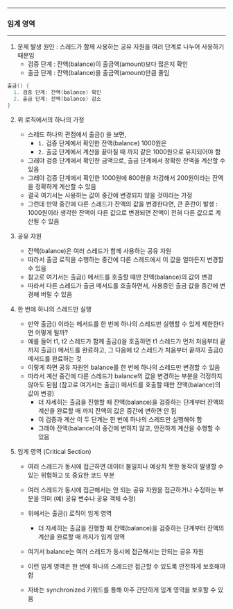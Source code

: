 -----
### 임계 영역
-----
1. 문제 발생 원인 : 스레드가 함께 사용하는 공유 자원을 여러 단계로 나누어 사용하기 때문임
   - 검증 단계 : 잔액(balance)이 출금액(amount)보다 많은지 확인
   - 출금 단계 : 잔액(balance)을 출금액(amount)만큼 줄임

```java
출금() {
  1. 검증 단계: 잔액(balance) 확인
  2. 출금 단계: 잔액(balance) 감소
}
```

2. 위 로직에서의 하나의 가정
   - 스레드 하나의 관점에서 출금() 을 보면,
     + ```1.``` 검증 단계에서 확인한 잔액(balance) 1000원은
     + ```2.``` 출금 단계에서 계산을 끝마칠 때 까지 같은 1000원으로 유지되어야 함
   - 그래야 검증 단계에서 확인한 금액으로, 출금 단계에서 정확한 잔액을 계산할 수 있음
   - 그래야 검증 단계에서 확인한 1000원에 800원을 차감해서 200원이라는 잔액을 정확하게 계산할 수 있음
   - 결국 여기서는 사용하는 값이 중간에 변경되지 않을 것이라는 가정
   - 그런데 만약 중간에 다른 스레드가 잔액의 값을 변경한다면, 큰 혼란이 발생 : 1000원이라 생각한 잔액이 다른 값으로 변경되면 잔액이 전혀 다른 값으로 계산될 수 있음

3. 공유 자원
   - 잔액(balance)은 여러 스레드가 함께 사용하는 공유 자원
   - 따라서 출금 로직을 수행하는 중간에 다른 스레드에서 이 값을 얼마든지 변경할 수 있음
   - 참고로 여기서는 출금() 메서드를 호출할 때만 잔액(balance)의 값이 변경
   - 따라서 다른 스레드가 출금 메서드를 호출하면서, 사용중인 출금 값을 중간에 변경해 버릴 수 있음

4. 한 번에 하나의 스레드만 실행
   - 만약 출금() 이라는 메서드를 한 번에 하나의 스레드만 실행할 수 있게 제한한다면 어떻게 될까?
   - 예를 들어 t1, t2 스레드가 함께 출금()을 호출하면 t1 스레드가 먼저 처음부터 끝까지 출금() 메서드를 완료하고, 그 다음에 t2 스레드가 처음부터 끝까지 출금() 메서드를 완료하는 것
   - 이렇게 하면 공유 자원인 balance를 한 번에 하나의 스레드만 변경할 수 있음
   - 따라서 계산 중간에 다른 스레드가 balance의 값을 변경하는 부분을 걱정하지 않아도 된됨 (참고로 여기서는 출금() 메서드를 호출할 때만 잔액(balance)의 값이 변경)
      + 더 자세히는 출금을 진행할 때 잔액(balance)을 검증하는 단계부터 잔액의 계산을 완료할 때 까지 잔액의 값은 중간에 변하면 안 됨
      + 이 검증과 계산 이 두 단계는 한 번에 하나의 스레드만 실행해야 함
      + 그래야 잔액(balance)이 중간에 변하지 않고, 안전하게 계산을 수행할 수 있음

5. 임계 영역 (Critical Section)
   - 여러 스레드가 동시에 접근하면 데이터 불일치나 예상치 못한 동작이 발생할 수 있는 위험하고 또 중요한 코드 부분
   - 여러 스레드가 동시에 접근해서는 안 되는 공유 자원을 접근하거나 수정하는 부분을 의미 (예) 공유 변수나 공유 객체 수정)
   - 위에서는 출금() 로직이 임계 영역
     + 더 자세히는 출금을 진행할 때 잔액(balance)을 검증하는 단계부터 잔액의 계산을 완료할 때 까지가 임계 영역

   - 여기서 balance는 여러 스레드가 동시에 접근해서는 안되는 공유 자원
   - 이런 임계 영역은 한 번에 하나의 스레드만 접근할 수 있도록 안전하게 보호해야 함
   - 자바는 synchronized 키워드를 통해 아주 간단하게 임계 영역을 보호할 수 있음
